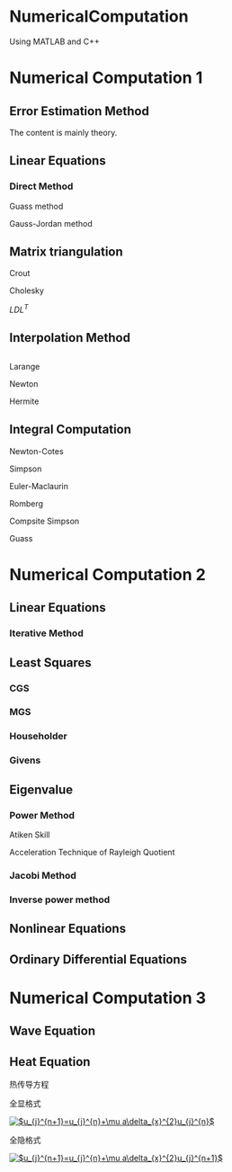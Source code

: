# NumericalComputation

Using MATLAB and C++


# Numerical Computation 1

## Error Estimation Method

The content is mainly theory.


## Linear Equations

### Direct Method

Guass method

Gauss-Jordan method

## Matrix triangulation

Crout 

Cholesky

$LDL^{T}$

## Interpolation Method

## 
Larange

Newton

Hermite

## Integral Computation

Newton-Cotes

Simpson

Euler-Maclaurin

Romberg

Compsite Simpson

Guass

# Numerical Computation 2

## Linear Equations
### Iterative Method

## Least Squares

### CGS
### MGS
### Householder
### Givens

## Eigenvalue

### Power Method

Atiken Skill

Acceleration Technique of Rayleigh Quotient

### Jacobi Method


### Inverse power method

## Nonlinear Equations

## Ordinary Differential Equations

# Numerical Computation 3

## Wave Equation

## Heat Equation

热传导方程


全显格式


<a href="https://www.codecogs.com/eqnedit.php?latex=$u_{j}^{n&plus;1}=u_{j}^{n}&plus;\mu&space;a\delta_{x}^{2}u_{j}^{n}$" target="_blank"><img src="https://latex.codecogs.com/gif.latex?$u_{j}^{n&plus;1}=u_{j}^{n}&plus;\mu&space;a\delta_{x}^{2}u_{j}^{n}$" title="$u_{j}^{n+1}=u_{j}^{n}+\mu a\delta_{x}^{2}u_{j}^{n}$" /></a>

全隐格式 


<a href="https://www.codecogs.com/eqnedit.php?latex=$u_{j}^{n&plus;1}=u_{j}^{n}&plus;\mu&space;a\delta_{x}^{2}u_{j}^{n&plus;1}$" target="_blank"><img src="https://latex.codecogs.com/gif.latex?$u_{j}^{n&plus;1}=u_{j}^{n}&plus;\mu&space;a\delta_{x}^{2}u_{j}^{n&plus;1}$" title="$u_{j}^{n+1}=u_{j}^{n}+\mu a\delta_{x}^{2}u_{j}^{n+1}$" /></a>
